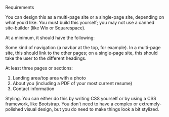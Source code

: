 Requirements

You can design this as a multi-page site or a single-page site, depending on what you’d like. You must build this yourself; you may not use a canned site-builder (like Wix or Squarespace).

At a minimum, it should have the following:

Some kind of navigation (a navbar at the top, for example). In a multi-page site, this should link to the other pages; on a single-page site, this should take the user to the different headings.

At least three pages or sections:

1. Landing area/top area with a photo
2. About you (including a PDF of your most current resume)
3. Contact information

Styling. You can either do this by writing CSS yourself or by using a CSS framework, like Bootstrap. You don’t need to have a complex or extremely-polished visual design, but you do need to make things look a bit stylized.
